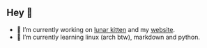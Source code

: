 ## Hey 👋

- 🔭 I’m currently working on [lunar kitten](https://github.com/huntel3k/lunar-kitten) and my [website](https://huntel3k.github.io/website/).
- 🌱 I’m currently learning linux (arch btw), markdown and python.

